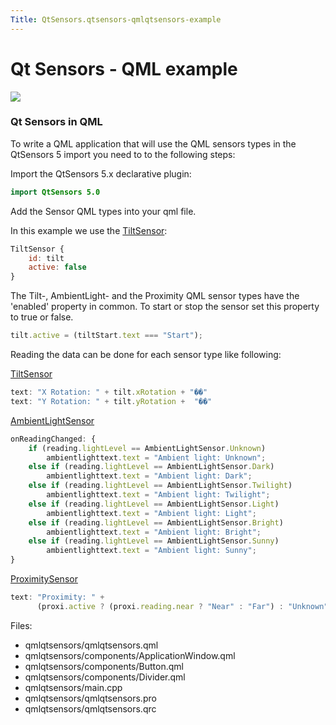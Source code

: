 ```yaml
---
Title: QtSensors.qtsensors-qmlqtsensors-example
---
```

        
Qt Sensors - QML example
========================

<span class="subtitle"></span>
<span id="details"></span>
![](https://developer.ubuntu.com/static/devportal_uploaded/5b6b0b76-7e08-44c5-aaf7-b8a7fee9b654-api/apps/qml/sdk-15.04.3/qtsensors-qmlqtsensors-example/images/qmlqtsensors.png)

<span id="qt-sensors-in-qml"></span>
### Qt Sensors in QML

To write a QML application that will use the QML sensors types in the QtSensors 5 import you need to to the following steps:

Import the QtSensors 5.x declarative plugin:

``` qml
import QtSensors 5.0
```

Add the Sensor QML types into your qml file.

In this example we use the [TiltSensor](../QtSensors.TiltSensor.md):

``` qml
TiltSensor {
    id: tilt
    active: false
}
```

The Tilt-, AmbientLight- and the Proximity QML sensor types have the 'enabled' property in common. To start or stop the sensor set this property to true or false.

``` qml
tilt.active = (tiltStart.text === "Start");
```

Reading the data can be done for each sensor type like following:

[TiltSensor](../QtSensors.TiltSensor.md)

``` qml
text: "X Rotation: " + tilt.xRotation + "��"
text: "Y Rotation: " + tilt.yRotation +  "��"
```

[AmbientLightSensor](../QtSensors.AmbientLightSensor.md)

``` qml
onReadingChanged: {
    if (reading.lightLevel == AmbientLightSensor.Unknown)
        ambientlighttext.text = "Ambient light: Unknown";
    else if (reading.lightLevel == AmbientLightSensor.Dark)
        ambientlighttext.text = "Ambient light: Dark";
    else if (reading.lightLevel == AmbientLightSensor.Twilight)
        ambientlighttext.text = "Ambient light: Twilight";
    else if (reading.lightLevel == AmbientLightSensor.Light)
        ambientlighttext.text = "Ambient light: Light";
    else if (reading.lightLevel == AmbientLightSensor.Bright)
        ambientlighttext.text = "Ambient light: Bright";
    else if (reading.lightLevel == AmbientLightSensor.Sunny)
        ambientlighttext.text = "Ambient light: Sunny";
}
```

[ProximitySensor](../QtSensors.ProximitySensor.md)

``` qml
text: "Proximity: " +
      (proxi.active ? (proxi.reading.near ? "Near" : "Far") : "Unknown")
```

Files:

-   qmlqtsensors/qmlqtsensors.qml
-   qmlqtsensors/components/ApplicationWindow.qml
-   qmlqtsensors/components/Button.qml
-   qmlqtsensors/components/Divider.qml
-   qmlqtsensors/main.cpp
-   qmlqtsensors/qmlqtsensors.pro
-   qmlqtsensors/qmlqtsensors.qrc

